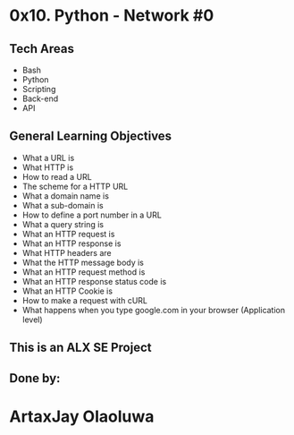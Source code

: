 # 0x10. Python - Network #0
## Tech Areas
- Bash
- Python
- Scripting
- Back-end
- API


## General Learning Objectives
- What a URL is
- What HTTP is
- How to read a URL
- The scheme for a HTTP URL
- What a domain name is
- What a sub-domain is
- How to define a port number in a URL
- What a query string is
- What an HTTP request is
- What an HTTP response is
- What HTTP headers are
- What the HTTP message body is
- What an HTTP request method is
- What an HTTP response status code is
- What an HTTP Cookie is
- How to make a request with cURL
- What happens when you type google.com in your browser (Application level)

## This is an ALX SE Project

## Done by:
<h1> ArtaxJay Olaoluwa </h1>
